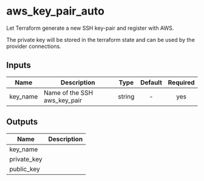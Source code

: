# aws_key_pair_auto

Let Terraform generate a new SSH key-pair and register with AWS.

The private key will be stored in the terraform state and can be used by the
provider connections.

## Inputs

| Name | Description | Type | Default | Required |
|------|-------------|:----:|:-----:|:-----:|
| key_name | Name of the SSH aws_key_pair | string | - | yes |

## Outputs

| Name | Description |
|------|-------------|
| key_name |  |
| private_key |  |
| public_key |  |

